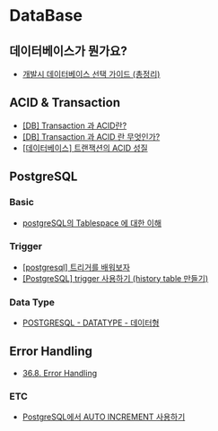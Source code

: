 # DataBase

## 데이터베이스가 뭔가요?
- [개발시 데이터베이스 선택 가이드 (총정리)](https://youtu.be/ZVuHZ2Fjkl4)

## ACID & Transaction
- [[DB] Transaction 과 ACID란?](https://chrisjune-13837.medium.com/db-transaction-%EA%B3%BC-acid%EB%9E%80-45a785403f9e)
- [[DB] Transaction 과 ACID 란 무엇인가?](https://blog.yevgnenll.me/posts/what-is-acid-about-transaction)
- [[데이터베이스] 트랜잭션의 ACID 성질](https://hanamon.kr/%EB%8D%B0%EC%9D%B4%ED%84%B0%EB%B2%A0%EC%9D%B4%EC%8A%A4-%ED%8A%B8%EB%9E%9C%EC%9E%AD%EC%85%98%EC%9D%98-acid-%EC%84%B1%EC%A7%88/)

## PostgreSQL
### Basic
- [postgreSQL의 Tablespace 에 대한 이해](https://blogger.pe.kr/504)

### Trigger
- [[postgresql] 트리거를 배워보자](https://jaeone94.github.io/posts/Postgresql-%ED%8A%B8%EB%A6%AC%EA%B1%B0%EB%A5%BC-%EB%B0%B0%EC%9B%8C%EB%B3%B4%EC%9E%90/)
- [[PostgreSQL] trigger 사용하기 (history table 만들기)](https://sungtae-kim.tistory.com/42)

### Data Type
- [POSTGRESQL - DATATYPE - 데이터형](https://devbada.tistory.com/72)

## Error Handling
- [36.8. Error Handling](https://www.postgresql.org/docs/current/ecpg-errors.html)

### ETC
- [PostgreSQL에서 AUTO INCREMENT 사용하기](https://semtax.tistory.com/15)